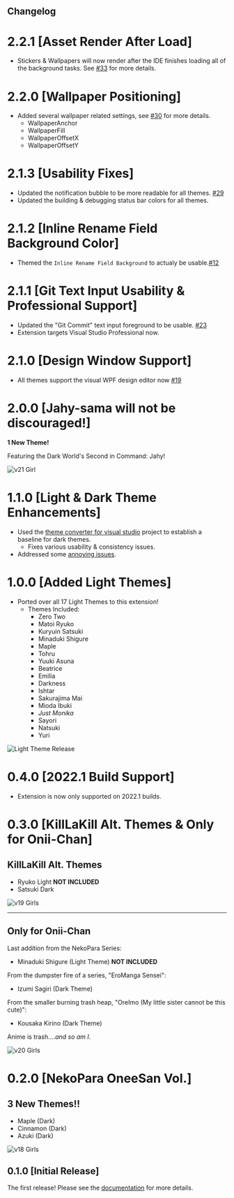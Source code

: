 Changelog
---

# 2.2.1 [Asset Render After Load]

- Stickers & Wallpapers will now render after the IDE finishes loading all of the background tasks. See [#33](https://github.com/doki-theme/doki-theme-visualstudio/pull/33) for more details.

# 2.2.0 [Wallpaper Positioning]

- Added several wallpaper related settings, see [#30](https://github.com/doki-theme/doki-theme-visualstudio/pull/30) for more details.
  - WallpaperAnchor
  - WallpaperFill
  - WallpaperOffsetX
  - WallpaperOffsetY

# 2.1.3 [Usability Fixes]

- Updated the notification bubble to be more readable for all themes. [#29](https://github.com/doki-theme/doki-theme-visualstudio/issues/29)
- Updated the building & debugging status bar colors for all themes.

# 2.1.2 [Inline Rename Field Background Color]

- Themed the `Inline Rename Field Background` to actualy be usable.[#12](https://github.com/doki-theme/doki-theme-visualstudio/issues/12)

# 2.1.1 [Git Text Input Usability & Professional Support]

- Updated the "Git Commit" text input foreground to be usable. [#23](https://github.com/doki-theme/doki-theme-visualstudio/issues/23)
- Extension targets Visual Studio Professional now.

# 2.1.0 [Design Window Support]

- All themes support the visual WPF design editor now [#19](https://github.com/doki-theme/doki-theme-visualstudio/issues/19) 

# 2.0.0 [Jahy-sama will not be discouraged!]

**1 New Theme!**

Featuring the Dark World's Second in Command: Jahy!

![v21 Girl](https://doki.assets.unthrottled.io/misc/v21_girl.png)

# 1.1.0 [Light & Dark Theme Enhancements]

- Used the [theme converter for visual studio](https://github.com/microsoft/theme-converter-for-vs) project to establish a baseline for dark themes.
  - Fixes various usability & consistency issues.
- Addressed some [annoying issues](https://github.com/doki-theme/doki-theme-visualstudio/issues/12).

# 1.0.0 [Added Light Themes]

- Ported over all 17 Light Themes to this extension!
  - Themes Included:
    - Zero Two
    - Matoi Ryuko
    - Kuryuin Satsuki
    - Minaduki Shigure
    - Maple
    - Tohru
    - Yuuki Asuna
    - Beatrice
    - Emilia
    - Darkness
    - Ishtar
    - Sakurajima Mai
    - Mioda Ibuki
    - _Just Monika_
    - Sayori
    - Natsuki
    - Yuri


![Light Theme Release](https://doki.assets.unthrottled.io/misc/visual_studio_light_release.png)

# 0.4.0 [2022.1 Build Support]

- Extension is now only supported on 2022.1 builds.

# 0.3.0 [KillLaKill Alt. Themes & Only for Onii-Chan]

## KillLaKill Alt. Themes

- Ryuko Light **NOT INCLUDED**
- Satsuki Dark

![v19 Girls](https://doki.assets.unthrottled.io/misc/v19_girls.png)

---

## Only for Onii-Chan

Last addition from the NekoPara Series:

- Minaduki Shigure (Light Theme) **NOT INCLUDED**

From the dumpster fire of a series, "EroManga Sensei":

- Izumi Sagiri (Dark Theme)

From the smaller burning trash heap, "OreImo (My little sister cannot be this cute)":

- Kousaka Kirino (Dark Theme)

Anime is trash...._and so am I_.

![v20 Girls](https://doki.assets.unthrottled.io/misc/v20_girls.png)

# 0.2.0 [NekoPara OneeSan Vol.]

## 3 New Themes!!

- Maple (Dark)
- Cinnamon (Dark)
- Azuki (Dark)

![v18 Girls](https://doki.assets.unthrottled.io/misc/v18_girls.png)

## 0.1.0 [Initial Release]

The first release!
Please see the [documentation](README.md) for more details.
